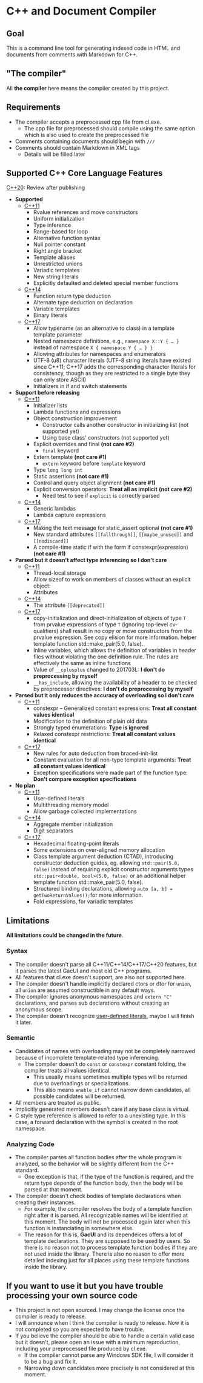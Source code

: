 # C++ and Document Compiler

## Goal

This is a command line tool for generating indexed code in HTML and documents from comments with Markdown for C++.

## "The compiler"

All **the compiler** here means the compiler created by this project.

## Requirements

- The compiler accepts a preprocessed cpp file from cl.exe.
  - The cpp file for preprocessed should compile using the same option which is also used to create the preprocessed file
- Comments containing documents should begin with `///`
- Comments should contain Markdown in XML tags
  - Details will be filled later

## Supported C++ Core Language Features

[C++20](https://en.wikipedia.org/wiki/C%2B%2B20): Review after publishing

- **Supported**
  - [C++11](https://en.wikipedia.org/wiki/C%2B%2B11)
    - Rvalue references and move constructors
    - Uniform initialization
    - Type inference
    - Range-based for loop
    - Alternative function syntax
    - Null pointer constant
    - Right angle bracket
    - Template aliases
    - Unrestricted unions
    - Variadic templates
    - New string literals
    - Explicitly defaulted and deleted special member functions
  - [C++14](https://en.wikipedia.org/wiki/C%2B%2B14)
    - Function return type deduction
    - Alternate type deduction on declaration
    - Variable templates
    - Binary literals
  - [C++17](https://en.wikipedia.org/wiki/C%2B%2B17)
    - Allow typename (as an alternative to class) in a template template parameter
    - Nested namespace definitions, e.g., `namespace X::Y { … }` instead of namespace `X { namespace Y { … } }`
    - Allowing attributes for namespaces and enumerators
    - UTF-8 (u8) character literals (UTF-8 string literals have existed since C++11; C++17 adds the corresponding character literals for consistency, though as they are restricted to a single byte they can only store ASCII)
    - Initializers in if and switch statements
- **Support before releasing**
  - [C++11](https://en.wikipedia.org/wiki/C%2B%2B11)
    - Initializer lists
    - Lambda functions and expressions
    - Object construction improvement
      - Constructor calls another constructor in initializing list (not supported yet)
      - Using base class' constructors (not supported yet)
    - Explicit overrides and final **(not care #2)**
      - `final` keyword
    - Extern template **(not care #1)**
      - `extern` keyword before `template` keyword
    - Type `long long int`
    - Static assertions **(not care #1)**
    - Control and query object alignment **(not care #1)**
    - Explicit conversion operators: **Treat all as implicit** **(not care #2)**
      - Need test to see if `explicit` is correctly parsed
  - [C++14](https://en.wikipedia.org/wiki/C%2B%2B14)
    - Generic lambdas
    - Lambda capture expressions
  - [C++17](https://en.wikipedia.org/wiki/C%2B%2B17)
    - Making the text message for static_assert optional **(not care #1)**
    - New standard attributes `[[fallthrough]]`, `[[maybe_unused]]` and `[[nodiscard]]`
    - A compile-time static if with the form if constexpr(expression) **(not care #1)**
- **Parsed but it doesn't affect type inferencing so I don't care**
  - [C++11](https://en.wikipedia.org/wiki/C%2B%2B11)
    - Thread-local storage
    - Allow sizeof to work on members of classes without an explicit object:
    - Attributes
  - [C++14](https://en.wikipedia.org/wiki/C%2B%2B14)
    - The attribute `[[deprecated]]`
  - [C++17](https://en.wikipedia.org/wiki/C%2B%2B17)
    - copy-initialization and direct-initialization of objects of type `T` from prvalue expressions of type `T` (ignoring top-level cv-qualifiers) shall result in no copy or move constructors from the prvalue expression. See copy elision for more information. helper template function std::make_pair(5.0, false).
    - Inline variables, which allows the definition of variables in header files without violating the one definition rule. The rules are effectively the same as inline functions
    - Value of `__cplusplus` changed to 201703L: **I don't do preprocessing by myself**
    - `__has_include`, allowing the availability of a header to be checked by preprocessor directives: **I don't do preprocessing by myself**
- **Parsed but it only reduces the accuracy of overloading so I don't care**
  - [C++11](https://en.wikipedia.org/wiki/C%2B%2B11)
    - constexpr – Generalized constant expressions: **Treat all constant values identical**
    - Modification to the definition of plain old data
    - Strongly typed enumerations: **Type is ignored**
    - Relaxed constexpr restrictions: **Treat all constant values identical**
  - [C++17](https://en.wikipedia.org/wiki/C%2B%2B17)
    - New rules for auto deduction from braced-init-list
    - Constant evaluation for all non-type template arguments: **Treat all constant values identical**
    - Exception specifications were made part of the function type: **Don't compare exception specifications**
- **No plan**
  - [C++11](https://en.wikipedia.org/wiki/C%2B%2B11)
    - User-defined literals
    - Multithreading memory model
    - Allow garbage collected implementations
  - [C++14](https://en.wikipedia.org/wiki/C%2B%2B14)
    - Aggregate member initialization
    - Digit separators
  - [C++17](https://en.wikipedia.org/wiki/C%2B%2B17)
    - Hexadecimal floating-point literals
    - Some extensions on over-aligned memory allocation
    - Class template argument deduction (CTAD), introducing constructor deduction guides, eg. allowing `std::pair(5.0, false)` instead of requiring explicit constructor arguments types `std::pair<double, bool>(5.0, false)` or an additional   helper template function std::make_pair(5.0, false).
    - Structured binding declarations, allowing `auto [a, b] = getTwoReturnValues();`for   more information.
    - Fold expressions, for variadic templates

## Limitations

**All limitations could be changed in the future**.

### Syntax

- The compiler doesn't parse all C++11/C++14/C++17/C++20 features, but it parses the latest GacUI and most old C++ programs.
- All features that cl.exe doesn't support, are also not supported here.
- The compiler doesn't handle implicitly declared ctors or dtor for `union`, all `union` are assumed constructible in any default ways.
- The compiler ignores anonymous namespaces and `extern "C"` declarations, and parses sub declarations without creating an anonymous scope.
- The compiler doesn't recognize [user-defined literals](https://en.cppreference.com/w/cpp/language/user_literal), maybe I will finish it later.

### Semantic

- Candidates of names with overloading may not be completely narrowed because of incomplete template-related type inferencing.
  - The compiler doesn't do `const` or `constexpr` constant folding, the compiler treats all values identical.
    - This usually means sometimes multiple types will be returned due to overloadings or specializations.
    - This also means `enable_if` cannot narrow down candidates, all possible candidates will be returned.
- All members are treated as public.
- Implicitly generated members doesn't care if any base class is virtual.
- C style type reference is allowed to refer to a unexisting type. In this case, a forward declaration with the symbol is created in the root namespace.

### Analyzing Code

- The compiler parses all function bodies after the whole program is analyzed, so the behavior will be slightly different from the C++ standard.
  - One exception is that, if the type of the function is required, and the return type depends of the function body, then the body will be parsed at that moment.
- The compiler doesn't check bodies of template declarations when creating their instances.
  - For example, the compiler resolves the body of a template function right after it is parsed. All recognizable names will be identified at this moment. The body will not be processed again later when this function is instanciating in somewhere else.
  - The reason for this is, **GacUI** and its dependeices offers a lot of template declarations. They are supposed to be used by users. So there is no reason not to process template function bodies if they are not used inside the library. There is also no reason to offer more detailed indexing just for all places using these template functions inside the library.

## If you want to use it but you have trouble processing your own source code

- This project is not open sourced. I may change the license once the compiler is ready to release.
- I will announce when I think the compiler is ready to release. Now it is not completed so you are expected to have trouble.
- If you believe the compiler should be able to handle a certain valid case but it doesn't, please open an issue with a minimum reproduction, including your preprocessed file produced by cl.exe.
  - If the compiler cannot parse any Windows SDK file, I will consider it to be a bug and fix it.
  - Narrowing down candidates more precisely is not considered at this moment.
